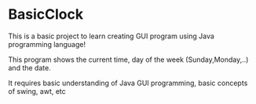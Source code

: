 # BasicClock

This is a basic project to learn creating GUI program using Java programming language! 

This program shows the current time, day of the week (Sunday,Monday,..) and the date.

It requires basic understanding of Java GUI programming, basic concepts of swing, awt, etc
